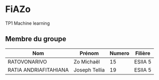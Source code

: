 # FiAZo
TP1 Machine learning

## Membre du groupe

| Nom                   | Prénom        | Numero | Filière |
| --------------------- | ------------- | ------ | ------- |
| RATOVONARIVO | Zo Michaël | 15 | ESIIA 5 |
| RATIA ANDRIAFITAHIANA | Joseph Tellia | 19     | ESIIA 5 |
